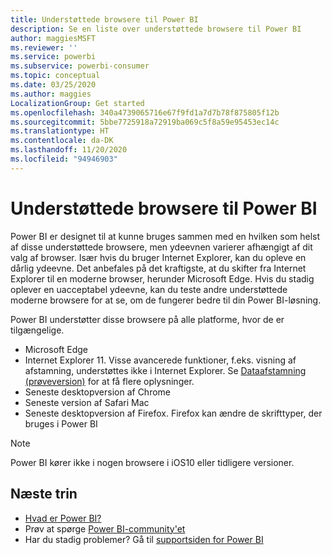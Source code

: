 ```yaml
---
title: Understøttede browsere til Power BI
description: Se en liste over understøttede browsere til Power BI
author: maggiesMSFT
ms.reviewer: ''
ms.service: powerbi
ms.subservice: powerbi-consumer
ms.topic: conceptual
ms.date: 03/25/2020
ms.author: maggies
LocalizationGroup: Get started
ms.openlocfilehash: 340a4739065716e67f9fd1a7d7b78f875805f12b
ms.sourcegitcommit: 5bbe7725918a72919ba069c5f8a59e95453ec14c
ms.translationtype: HT
ms.contentlocale: da-DK
ms.lasthandoff: 11/20/2020
ms.locfileid: "94946903"
---
```

# <a name="supported-browsers-for-power-bi"></a>Understøttede browsere til Power BI

Power BI er designet til at kunne bruges sammen med en hvilken som helst af disse understøttede browsere, men ydeevnen varierer afhængigt af dit valg af browser. Især hvis du bruger Internet Explorer, kan du opleve en dårlig ydeevne. Det anbefales på det kraftigste, at du skifter fra Internet Explorer til en moderne browser, herunder Microsoft Edge. Hvis du stadig oplever en uacceptabel ydeevne, kan du teste andre understøttede moderne browsere for at se, om de fungerer bedre til din Power BI-løsning.

Power BI understøtter disse browsere på alle platforme, hvor de er tilgængelige.

- Microsoft Edge
- Internet Explorer 11. Visse avancerede funktioner, f.eks. visning af afstamning, understøttes ikke i Internet Explorer. Se [Dataafstamning (prøveversion)](../collaborate-share/service-data-lineage.md) for at få flere oplysninger.
- Seneste desktopversion af Chrome
- Seneste version af Safari Mac
- Seneste desktopversion af Firefox. Firefox kan ændre de skrifttyper, der bruges i Power BI 

> [!NOTE]
> Power BI kører ikke i nogen browsere i iOS10 eller tidligere versioner.

## <a name="next-steps"></a>Næste trin
* [Hvad er Power BI?](power-bi-overview.md)
* Prøv at spørge [Power BI-community'et](https://community.powerbi.com/)
* Har du stadig problemer? Gå til [supportsiden for Power BI](https://powerbi.microsoft.com/support/)
